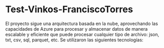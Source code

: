 # Test-Vinkos-FranciscoTorres
El proyecto sigue una arquitectura basada en la nube, aprovechando las capacidades de Azure para procesar y almacenar datos de manera escalable y eficiente que puede procesar cualquier tipo de archivo: json, txt, csv, sql, parquet, etc. Se utilizaron las siguientes tecnologías:
